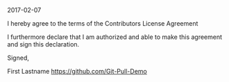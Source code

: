2017-02-07

I hereby agree to the terms of the Contributors License Agreement

I furthermore declare that I am authorized and able to make this agreement and sign this declaration.

Signed,

First Lastname https://github.com/Git-Pull-Demo
